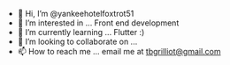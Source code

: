 - 👋 Hi, I’m @yankeehotelfoxtrot51
- 👀 I’m interested in ...
Front end development
- 🌱 I’m currently learning ...
Flutter :)
- 💞️ I’m looking to collaborate on ...
- 📫 How to reach me ...
email me at tbgrilliot@gmail.com

<!---
yankeehotelfoxtrot51/yankeehotelfoxtrot51 is a ✨ special ✨ repository because its `README.md` (this file) appears on your GitHub profile.
You can click the Preview link to take a look at your changes.
--->
